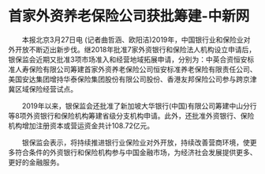 # 首家外资养老保险公司获批筹建-中新网

　　本报北京3月27日电 (记者曲哲涵、欧阳洁)2019年，中国银行业和保险业对外开放不断迈出新步伐。继2018年批准7家外资银行和保险法人机构设立申请后，银保监会近期又批准3项市场准入和经营地域拓展申请，分别为：中英合资恒安标准人寿保险有限公司筹建首家外资养老保险公司恒安标准养老保险有限责任公司、美国安达集团增持华泰保险集团股份有限公司股份、香港友邦保险公司参与跨京津冀区域保险经营试点。

　　2019年以来，银保监会还批准了新加坡大华银行(中国)有限公司筹建中山分行等8项外资银行和保险机构筹建省级分支机构申请。此外，还批准外资银行、保险机构增加注册资本或营运资金共计108.72亿元。

　　银保监会表示，将持续推进银行业保险业对外开放，持续改善营商环境，使更多符合条件的外资银行和保险机构参与中国金融市场，为经济社会发展提供更多、更好的金融服务。

